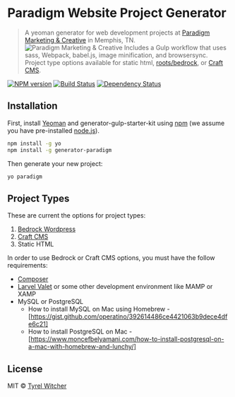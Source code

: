 # Paradigm Website Project Generator
> A yeoman generator for web development projects at [Paradigm Marketing & Creative](https://2dimes.com) in Memphis, TN. 
> ![Paradigm Marketing & Creative](https://rawgithub.com/2dimes/generator-paradigm/master/paradigm-logo.svg)
> Includes a Gulp workflow that uses sass, Webpack, babel.js, image minification, and browsersync. Project type options available for static html, [roots/bedrock](https://roots.io/bedrock/), or [Craft CMS](https://craftcms.com/docs/3.x/).

[![NPM version][npm-image]][npm-url] [![Build Status][travis-image]][travis-url] [![Dependency Status][daviddm-image]][daviddm-url]

## Installation

First, install [Yeoman](http://yeoman.io) and generator-gulp-starter-kit using [npm](https://www.npmjs.com/) (we assume you have pre-installed [node.js](https://nodejs.org/)).

```bash
npm install -g yo
npm install -g generator-paradigm
```

Then generate your new project:

```bash
yo paradigm
```

## Project Types
These are current the options for project types:
1. [Bedrock Wordpress](https://roots.io/bedrock/)
2. [Craft CMS](https://craftcms.com/docs/3.x/)
3. Static HTML

In order to use Bedrock or Craft CMS options, you must have the follow requirements:
* [Composer](https://getcomposer.org/)
* [Larvel Valet](https://laravel.com/docs/8.x/valet) or some other development environment like MAMP or XAMP
* MySQL or PostgreSQL
  - How to install MySQL on Mac using Homebrew - [https://gist.github.com/operatino/392614486ce4421063b9dece4dfe6c21]
  - How to install PostgreSQL on Mac - [https://www.moncefbelyamani.com/how-to-install-postgresql-on-a-mac-with-homebrew-and-lunchy/]


## License

MIT © [Tyrel Witcher](tyrelwitcher.com)


[npm-image]: https://badge.fury.io/js/generator-paradigm.svg
[npm-url]: https://npmjs.org/package/generator-paradigm
[travis-image]: https://travis-ci.com/2dimes/generator-paradigm.svg?branch=master
[travis-url]: https://travis-ci.com/twitcher07/generator-paradigm
[daviddm-image]: https://david-dm.org/twitcher07/generator-paradigm.svg?theme=shields.io
[daviddm-url]: https://david-dm.org/twitcher07/generator-paradigm
